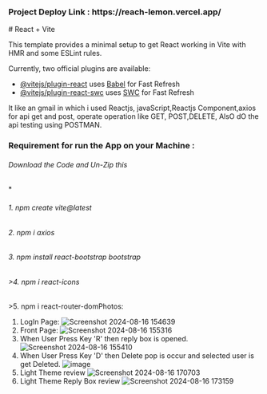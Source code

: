 <h3>Project Deploy Link : https://reach-lemon.vercel.app/</h3>
# React + Vite

This template provides a minimal setup to get React working in Vite with HMR and some ESLint rules.

Currently, two official plugins are available:

- [@vitejs/plugin-react](https://github.com/vitejs/vite-plugin-react/blob/main/packages/plugin-react/README.md) uses [Babel](https://babeljs.io/) for Fast Refresh
- [@vitejs/plugin-react-swc](https://github.com/vitejs/vite-plugin-react-swc) uses [SWC](https://swc.rs/) for Fast Refresh

It like an gmail in which i used Reactjs, javaScript,Reactjs Component,axios for api get and post, operate operation like GET, POST,DELETE, AlsO dO the  api testing using POSTMAN.

<h3>Requirement for run the App on your Machine :</h3>
<h6>Download the Code and Un-Zip this</h6>* 
<h6>1. npm create vite@latest</h6>
<h6>2. npm i axios</h6>
<h6>3. npm install react-bootstrap bootstrap</h6>
<h6>>4. npm i react-icons</h6
<h6>>5. npm i react-router-dom</h6


Photos:
1. LogIn Page: 
![Screenshot 2024-08-16 154639](https://github.com/user-attachments/assets/ef27304e-6444-420b-b9a3-42830b8c3fbb)
2. Front Page:
![Screenshot 2024-08-16 155316](https://github.com/user-attachments/assets/6d6d817c-47f3-46f7-a4a1-7a83f5acb25f)
3. When User Press Key 'R' then reply box is opened.
![Screenshot 2024-08-16 155410](https://github.com/user-attachments/assets/6b934e05-92a7-4e02-85d1-9866a6793b42)
4. When User Press Key 'D' then Delete pop is occur and selected user is get Deleted.
![image](https://github.com/user-attachments/assets/cdc866de-2048-4732-8af0-3b76bf4c4caa)
5. Light Theme review
![Screenshot 2024-08-16 170703](https://github.com/user-attachments/assets/f29846ec-80f3-4a4f-954b-0cec37417884)
5. Light Theme Reply Box review
![Screenshot 2024-08-16 173159](https://github.com/user-attachments/assets/790c2065-2017-4f0f-b890-ee04ef36b266)




